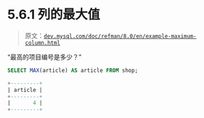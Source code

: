 # 5.6.1 列的最大值

> 原文：[`dev.mysql.com/doc/refman/8.0/en/example-maximum-column.html`](https://dev.mysql.com/doc/refman/8.0/en/example-maximum-column.html)

“最高的项目编号是多少？”

```sql
SELECT MAX(article) AS article FROM shop;

+---------+
| article |
+---------+
|       4 |
+---------+
```
